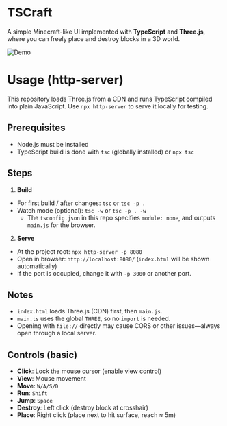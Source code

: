 # TSCraft

A simple Minecraft-like UI implemented with **TypeScript** and **Three.js**,
where you can freely place and destroy blocks in a 3D world.

![Demo](./tscraft_02.gif)

# Usage (http-server)

This repository loads Three.js from a CDN and runs TypeScript compiled into plain JavaScript. Use `npx http-server` to serve it locally for testing.

## Prerequisites
- Node.js must be installed  
- TypeScript build is done with `tsc` (globally installed) or `npx tsc`

## Steps
1) **Build**  
- For first build / after changes: `tsc` or `tsc -p .`  
- Watch mode (optional): `tsc -w` or `tsc -p . -w`  
  - The `tsconfig.json` in this repo specifies `module: none`, and outputs `main.js` for the browser.

2) **Serve**  
- At the project root: `npx http-server -p 8080`  
- Open in browser: `http://localhost:8080/` (`index.html` will be shown automatically)  
- If the port is occupied, change it with `-p 3000` or another port.

## Notes
- `index.html` loads Three.js (CDN) first, then `main.js`.  
- `main.ts` uses the global `THREE`, so no `import` is needed.  
- Opening with `file://` directly may cause CORS or other issues—always open through a local server.

## Controls (basic)
- **Click**: Lock the mouse cursor (enable view control)  
- **View**: Mouse movement  
- **Move**: `W/A/S/D`  
- **Run**: `Shift`  
- **Jump**: `Space`  
- **Destroy**: Left click (destroy block at crosshair)  
- **Place**: Right click (place next to hit surface, reach ≈ 5m)  

